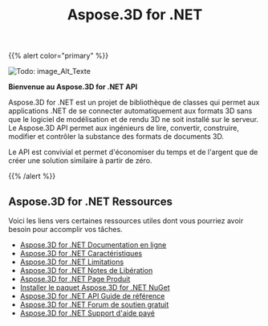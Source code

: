 ﻿---
title: Aspose.3D for .NET
type: docs
description: Aspose.3D for .NET est un projet de bibliothèque de classes qui permet aux applications .NET de se connecter automatiquement aux formats 3D sans que le logiciel de modélisation et de rendu 3D ne soit installé sur le serveur. Le Aspose.3D API permet aux ingénieurs de lire, convertir, construire, modifier et contrôler la substance des formats de documents 3D.
weight: 10
url: /fr/net/
is_root: true
---
{{% alert color="primary" %}} 

![Todo: image_Alt_Texte](home_1.png)

**Bienvenue au Aspose.3D for .NET API**

Aspose.3D for .NET est un projet de bibliothèque de classes qui permet aux applications .NET de se connecter automatiquement aux formats 3D sans que le logiciel de modélisation et de rendu 3D ne soit installé sur le serveur. Le Aspose.3D API permet aux ingénieurs de lire, convertir, construire, modifier et contrôler la substance des formats de documents 3D.

Le API est convivial et permet d'économiser du temps et de l'argent que de créer une solution similaire à partir de zéro.

{{% /alert %}} 
## **Aspose.3D for .NET Ressources**
Voici les liens vers certaines ressources utiles dont vous pourriez avoir besoin pour accomplir vos tâches.

- [Aspose.3D for .NET Documentation en ligne](/3d/fr/net/)
- [Aspose.3D for .NET Caractéristiques](/3d/fr/net/product-overview/#productoverview-richfeatures)
- [Aspose.3D for .NET Limitations](/3d/fr/net/installation/#installation-systemrequirements)
- [Aspose.3D for .NET Notes de Libération](/3d/fr/net/release-notes/)
- [Aspose.3D for .NET Page Produit](https://products.aspose.com/3d/net/)
- [Installer le paquet Aspose.3D for .NET NuGet](https://www.nuget.org/packages/Aspose.3D/)
- [Aspose.3D for .NET API Guide de référence](https://reference.aspose.com/3d/net)
- [Aspose.3D for .NET Forum de soutien gratuit](https://forum.aspose.com/c/3d/18)
- [Aspose.3D for .NET Support d'aide payé](https://helpdesk.aspose.com/)
